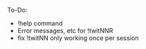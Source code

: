 To-Do:
- !help command
- Error messages, etc for !twitNNR
- fix !twitNN only working once per session
